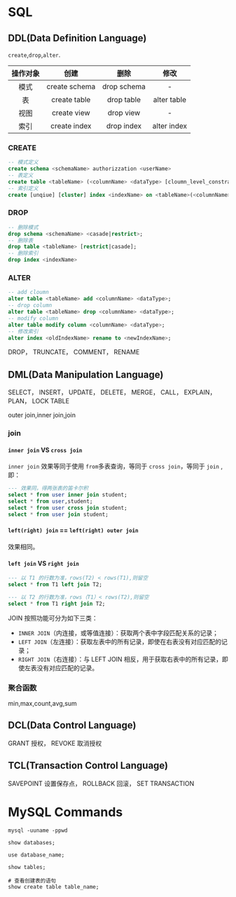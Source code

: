 # SQL

## DDL(Data Definition Language)
`create`,`drop`,`alter`.


|操作对象|创建|删除|修改|
|:---:|:---:|:---:|:---:|
|模式|create schema|drop schema|-|
|表|create table|drop table|alter table|
|视图|create view|drop view|-|
|索引|create index|drop index|alter index|


### CREATE

```sql
-- 模式定义
create schema <schemaName> authorizzation <userName>
-- 表定义
create table <tableName> (<columnName> <dataType> [cloumn_level_constraint] [,<columnName> <dataType>] [,<table_level_constraint>]);
-- 索引定义
create [unqiue] [cluster] index <indexName> on <tableName>(<columnName> [,<rank>][,<columnName> [,<rank>]]...);
```

### DROP

```sql
-- 删除模式
drop schema <schemaName> <casade|restrict>;
-- 删除表
drop table <tableName> [restrict|casade];
-- 删除索引
drop index <indexName>
```

### ALTER

```sql
-- add cloumn
alter table <tableName> add <columnName> <dataType>;
-- drop column
alter table <tableName> drop <columnName> <dataType>;
-- modify column
alter table modify column <columnName> <dataType>;
-- 修改索引
alter index <oldIndexName> rename to <newIndexName>;
```

DROP，
TRUNCATE，
COMMENT，
RENAME

## DML(Data Manipulation Language)

SELECT，
INSERT，
UPDATE，
DELETE，
MERGE，
CALL，
EXPLAIN， PLAN，
LOCK TABLE

outer join,inner join,join

### join

#### `inner join` VS `cross join`

`inner join` 效果等同于使用 `from`多表查询，等同于 `cross join`，等同于 `join` , 即：

```sql
--- 效果同，得两张表的笛卡尔积
select * from user inner join student;
select * from user,student;
select * from user cross join student;
select * from user join student;
```

#### `left(right) join` == `left(right) outer join`

效果相同。

#### `left join` VS `right join`

```sql
--- 以 T1 的行数为准，rows(T2) < rows(T1),则留空
select * from T1 left join T2;

--- 以 T2 的行数为准，rows（T1）< rows(T2),则留空
select * from T1 right join T2;
```

JOIN 按照功能可分为如下三类：

- `INNER JOIN`（内连接，或等值连接）：获取两个表中字段匹配关系的记录；
- `LEFT JOIN`（左连接）：获取左表中的所有记录，即使在右表没有对应匹配的记录；
- `RIGHT JOIN`（右连接）：与 LEFT JOIN 相反，用于获取右表中的所有记录，即使左表没有对应匹配的记录。

### 聚合函数

min,max,count,avg,sum

## DCL(Data Control Language)

GRANT 授权，
REVOKE 取消授权

## TCL(Transaction Control Language)

SAVEPOINT 设置保存点，
ROLLBACK  回滚，
SET TRANSACTION

# MySQL Commands

```shell
mysql -uuname -ppwd

show databases;

use database_name;

show tables;

# 查看创建表的语句
show create table table_name;
```

